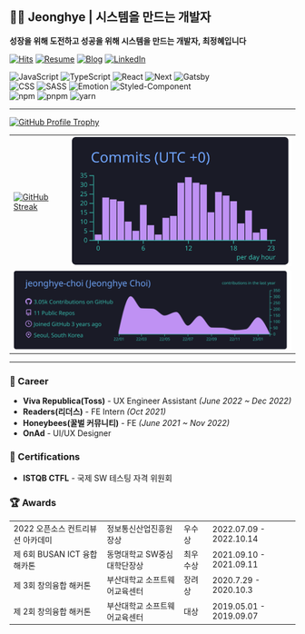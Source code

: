 ## 👩‍🎨 Jeonghye | 시스템을 만드는 개발자

**성장을 위해 도전하고 성공을 위해 시스템을 만드는 개발자, 최정혜입니다**

[![Hits](https://hits.seeyoufarm.com/api/count/incr/badge.svg?url=https%3A%2F%2Fgithub.com%2Fjeonghye-choi&count_bg=%23E5DBCB&title_bg=%23646464&icon=github.svg&icon_color=%23FFFFFF&title=visitors&edge_flat=false)](https://resume.dataportal.kr)
[![Resume](https://img.shields.io/badge/Resume-9EA38E?style=flat-square&logo=ReadMe&logoColor=white)](https://www.notion.so/jeonghyedev/Jeonghye-8d52b0dc4ef046da8886c6b88a3cca86)
[![Blog](https://img.shields.io/badge/Resume-E59881?style=flat-square&logo=undertale&logoColor=white)]([https://www.notion.so/jeonghyedev/Jeonghye-8d52b0dc4ef046da8886c6b88a3cca86](https://jeonghye.blog/))
[![LinkedIn](https://img.shields.io/badge/LinkedIn-0077b5?style=flat-square&logo=linkedin&logoColor=white&link=https://www.linkedin.com/in/taeyang-jin/)](https://www.linkedin.com/in/jeonghye-choi/)

![JavaScript](https://img.shields.io/badge/-JavaScript-F7DF1E?style=for-the-badge&logo=JavaScript&logoColor=white)
![TypeScript](https://img.shields.io/badge/-TypeScript-3178C6?style=for-the-badge&logo=TypeScript&logoColor=white)
![React](https://img.shields.io/badge/-React-61DAFB?style=for-the-badge&logo=React&logoColor=white)
![Next](https://img.shields.io/badge/-Nextjs-000000?style=for-the-badge&logo=Next.js&logoColor=white)
![Gatsby](https://img.shields.io/badge/-Gatsby-663399?style=for-the-badge&logo=Gatsby&logoColor=white)
</br>
![CSS](https://img.shields.io/badge/-CSS-1572B6?style=for-the-badge&logo=CSS3&logoColor=white)
![SASS](https://img.shields.io/badge/-SASS-CC6699?style=for-the-badge&logo=SASS&logoColor=white)
![Emotion](https://img.shields.io/badge/-Emotion-DB7093?style=for-the-badge&logo=Emotion&logoColor=white)
![Styled-Component](https://img.shields.io/badge/-styled%20components-DB7093?style=for-the-badge&logo=styled-components&logoColor=white)
</br>
![npm](https://img.shields.io/badge/-Npm-CB3837?style=for-the-badge&logo=Npm&logoColor=white)
![pnpm](https://img.shields.io/badge/-Pnpm-F69220?style=for-the-badge&logo=Pnpm&logoColor=white)
![yarn](https://img.shields.io/badge/-Yarn-2C8EBB?style=for-the-badge&logo=Yarn&logoColor=white)


<hr/>

<a href="https://github.com/ryo-ma/github-profile-trophy">
  <img
    src="https://github-profile-trophy.vercel.app/?username=jeonghye-choi&theme=onedark&row=1&no-frame=true"
    alt="GitHub Profile Trophy"
/></a>

<table>
  <tbody>
    <tr>
      <td>
        <a href="https://github.com/DenverCoder1/github-readme-streak-stats">
          <img
            src="http://github-readme-streak-stats.herokuapp.com/?user=jeonghye-choi&theme=react&hide_border=true&date_format=%5BY.%5Dn.j"
            alt="GitHub Streak"
        /></a>
      </td>
      <td>
        <a href="">
          <img 
            src="https://raw.githubusercontent.com/jeonghye-choi/jeonghye-choi/main/profile-summary-card-output/tokyonight/4-productive-time.svg" 
            alt="profile-card"
          >
        </a>
      </td>
    </tr>
    <tr>
      <td colspan="2">
        <a href="">
          <img 
            src="https://raw.githubusercontent.com/jeonghye-choi/jeonghye-choi/main/profile-summary-card-output/tokyonight/0-profile-details.svg" 
            alt="profile-card"
            width="100%"
          >
        </a>
      </td>
    </tr>
  </tbody>
</table>


<hr/>

### 🏢 Career

- **Viva Republica(Toss)** - UX Engineer Assistant _(June 2022 ~ Dec 2022)_
- **Readers(리더스)** - FE Intern _(Oct 2021)_
- **Honeybees(꿀벌 커뮤니티)** - FE _(June 2021 ~ Nov 2022)_
- **OnAd** - UI/UX Designer         


### 🌟 Certifications

- **ISTQB CTFL** - 국제 SW 테스팅 자격 위원회

### 🏆 Awards

  <Table>
    <tbody>
       <tr>
        <td>
          2022 오픈소스 컨트리뷰션 아카데미
        </td>
        <td>
          정보통신산업진흥원장상
        </td>
        <td>
          우수상
        </td>
        <td>
          2022.07.09 - 2022.10.14
        </td>
      </tr>
      <tr>
        <td>
          제 6회 BUSAN ICT 융합 해카톤
        </td>
        <td>
          동명대학교 SW중심대학단장상
        </td>
        <td>
          최우수상
        </td>
        <td>
          2021.09.10 - 2021.09.11
        </td>
      </tr>
      <tr>
        <td>
          제 3회 창의융합 해커톤
        </td>
        <td>
         부산대학교 소프트웨어교육센터
        </td>
        <td>
          장려상
        </td>
        <td>
          2020.7.29 - 2020.10.3
        </td>
      </tr>
      <tr>
        <td>
          제 2회 창의융합 해커톤
        </td>
        <td>
         부산대학교 소프트웨어교육센터
        </td>
        <td>
          대상
        </td>
        <td>
          2019.05.01 - 2019.09.07
        </td>
      </tr>
    </tbody>
  </Table>
